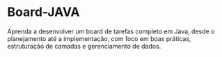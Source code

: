 # Board-JAVA
Aprenda a desenvolver um board de tarefas completo em Java, desde o planejamento até a implementação, com foco em boas práticas, estruturação de camadas e gerenciamento de dados.
